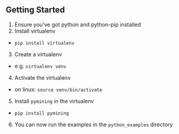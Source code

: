 ## Getting Started
1. Ensure you've got python and python-pip installed
2. Install virtualenv 
  - `pip install virtualenv`
3. Create a virtualenv
  - e.g. `virtualenv venv`
4. Activate the virtualenv
  - on linux: `source venv/bin/activate`
5. Install `pymining` in the virtualenv
  - `pip install pymining`
6. You can now run the examples in the `python_examples` directory
